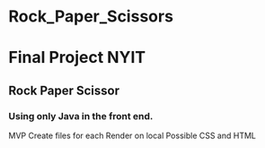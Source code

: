 # Rock_Paper_Scissors

# Final Project NYIT 

## Rock Paper Scissor 

### Using only Java in the front end. 

MVP
Create files for each
Render on local
Possible CSS and HTML
